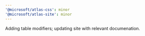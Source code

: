 ```yaml
---
'@microsoft/atlas-css': minor
'@microsoft/atlas-site': minor
---
```


Adding table modifiers; updating site with relevant documenation.
